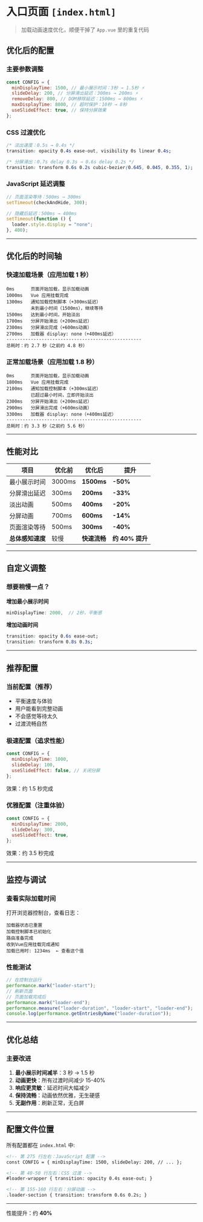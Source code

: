 # 入口页面 `[index.html]`

> 加载动画速度优化，顺便干掉了 `App.vue` 里的重复代码

<AuthorTag author="CHENY" />

## 优化后的配置

### 主要参数调整

```javascript
const CONFIG = {
  minDisplayTime: 1500, // 最小展示时间：3秒 → 1.5秒 ⚡
  slideDelay: 200, // 分屏滑出延迟：300ms → 200ms ⚡
  removeDelay: 800, // DOM移除延迟：1500ms → 800ms ⚡
  maxDisplayTime: 8000, // 超时保护：10秒 → 8秒
  useSlideEffect: true, // 保持分屏效果
};
```

### CSS 过渡优化

```css
/* 淡出速度：0.5s → 0.4s */
transition: opacity 0.4s ease-out, visibility 0s linear 0.4s;

/* 分屏滑出：0.7s delay 0.3s → 0.6s delay 0.2s */
transition: transform 0.6s 0.2s cubic-bezier(0.645, 0.045, 0.355, 1);
```

### JavaScript 延迟调整

```javascript
// 页面渲染等待：500ms → 300ms
setTimeout(checkAndHide, 300);

// 隐藏后延迟：500ms → 400ms
setTimeout(function () {
  loader.style.display = "none";
}, 400);
```

---

## 优化后的时间轴

### 快速加载场景（应用加载 1 秒）

```
0ms      页面开始加载，显示加载动画
1000ms   Vue 应用挂载完成
1300ms   通知加载控制脚本（+300ms延迟）
         未到最小时间（1500ms），继续等待
1500ms   达到最小时间，开始淡出
1700ms   分屏开始滑出（+200ms延迟）
2300ms   分屏滑出完成（+600ms动画）
2700ms   加载器 display: none（+400ms延迟）
--------------------------------------------------
总耗时：约 2.7 秒（之前约 4.8 秒）
```

### 正常加载场景（应用加载 1.8 秒）

```
0ms      页面开始加载，显示加载动画
1800ms   Vue 应用挂载完成
2100ms   通知加载控制脚本（+300ms延迟）
         已超过最小时间，立即开始淡出
2300ms   分屏开始滑出（+200ms延迟）
2900ms   分屏滑出完成（+600ms动画）
3300ms   加载器 display: none（+400ms延迟）
--------------------------------------------------
总耗时：约 3.3 秒（之前约 5.6 秒）
```

---

## 性能对比

| 项目             | 优化前 | 优化后       | 提升            |
| ---------------- | ------ | ------------ | --------------- |
| 最小展示时间     | 3000ms | **1500ms**   | **-50%**        |
| 分屏滑出延迟     | 300ms  | **200ms**    | **-33%**        |
| 淡出动画         | 500ms  | **400ms**    | **-20%**        |
| 分屏动画         | 700ms  | **600ms**    | **-14%**        |
| 页面渲染等待     | 500ms  | **300ms**    | **-40%**        |
| **总体感知速度** | 较慢   | **快速流畅** | **约 40% 提升** |

---

## 自定义调整

### 想要稍慢一点？

**增加最小展示时间**

```javascript
minDisplayTime: 2000,  // 2秒，平衡感
```

**增加动画时间**

```css
transition: opacity 0.6s ease-out;
transition: transform 0.8s 0.3s;
```

---

## 推荐配置

### 当前配置（推荐）

- 平衡速度与体验
- 用户能看到完整动画
- 不会感觉等待太久
- 过渡流畅自然

### 极速配置（追求性能）

```javascript
const CONFIG = {
  minDisplayTime: 1000,
  slideDelay: 100,
  useSlideEffect: false, // 关闭分屏
};
```

效果：约 1.5 秒完成

### 优雅配置（注重体验）

```javascript
const CONFIG = {
  minDisplayTime: 2000,
  slideDelay: 300,
  useSlideEffect: true,
};
```

效果：约 3.5 秒完成

---

## 监控与调试

### 查看实际加载时间

打开浏览器控制台，查看日志：

```
加载器状态已重置
加载控制脚本已初始化
路由准备完成
收到Vue应用挂载完成通知
加载已用时: 1234ms  ← 查看这个值
```

### 性能测试

```javascript
// 在控制台运行
performance.mark("loader-start");
// 刷新页面
// 页面加载完成后
performance.mark("loader-end");
performance.measure("loader-duration", "loader-start", "loader-end");
console.log(performance.getEntriesByName("loader-duration"));
```

---

## 优化总结

### 主要改进

1.  **最小展示时间减半**：3 秒 → 1.5 秒
2.  **动画更快**：所有过渡时间减少 15-40%
3.  **响应更灵敏**：延迟时间大幅减少
4.  **保持流畅**：动画依然优雅，无生硬感
5.  **无副作用**：刷新正常，无白屏


---

## 配置文件位置

所有配置都在 `index.html` 中:

```html
<!-- 第 275 行左右：JavaScript 配置 -->
const CONFIG = { minDisplayTime: 1500, slideDelay: 200, // ... };

<!-- 第 40-50 行左右：CSS 过渡 -->
#loader-wrapper { transition: opacity 0.4s ease-out; }

<!-- 第 155-160 行左右：分屏动画 -->
.loader-section { transition: transform 0.6s 0.2s; }
```

---

性能提升：约 **40%**
